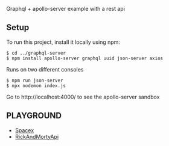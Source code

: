 Graphql + apollo-server example with a rest api

## Setup

To run this project, install it locally using npm:

```
$ cd ../graphql-server
$ npm install apollo-server graphql uuid json-server axios
```

Runs on two different consoles

```
$ npm run json-server
$ npx nodemon index.js
```

Go to http://localhost:4000/ to see the apollo-server sandbox

## PLAYGROUND

- [Spacex](https://api.spacex.land/graphql/)
- [RickAndMortyApi](https://rickandmortyapi.com/graphql)
